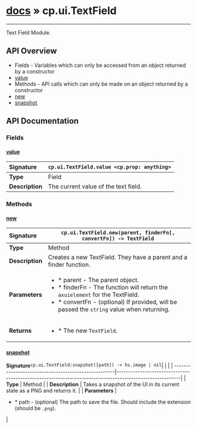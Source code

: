 # [docs](index.md) » cp.ui.TextField
---

Text Field Module.

## API Overview
* Fields - Variables which can only be accessed from an object returned by a constructor
 * [value](#value)
* Methods - API calls which can only be made on an object returned by a constructor
 * [new](#new)
 * [snapshot](#snapshot)

## API Documentation

### Fields

#### [value](#value)
| <span style="float: left;">**Signature**</span> | <span style="float: left;">`cp.ui.TextField.value <cp.prop: anything>` </span>                                                          |
| -----------------------------------------------------|---------------------------------------------------------------------------------------------------------|
| **Type**                                             | Field                                                                                         |
| **Description**                                      | The current value of the text field.                                                                                         |

### Methods

#### [new](#new)
| <span style="float: left;">**Signature**</span> | <span style="float: left;">`cp.ui.TextField.new(parent, finderFn[, convertFn]) -> TextField` </span>                                                          |
| -----------------------------------------------------|---------------------------------------------------------------------------------------------------------|
| **Type**                                             | Method                                                                                         |
| **Description**                                      | Creates a new TextField. They have a parent and a finder function.                                                                                         |
| **Parameters**                                       | <ul><li>* parent	- The parent object.</li><li>* finderFn	- The function will return the `axuielement` for the TextField.</li><li>* convertFn	- (optional) If provided, will be passed the `string` value when returning.</li></ul> |
| **Returns**                                          | <ul><li>* The new `TextField`.</li></ul>          |

#### [snapshot](#snapshot)
| <span style="float: left;">**Signature**</span> | <span style="float: left;">`cp.ui.TextField:snapshot([path]) -> hs.image | nil` </span>                                                          |
| -----------------------------------------------------|---------------------------------------------------------------------------------------------------------|
| **Type**                                             | Method                                                                                         |
| **Description**                                      | Takes a snapshot of the UI in its current state as a PNG and returns it.                                                                                         |
| **Parameters**                                       | <ul><li>* path		- (optional) The path to save the file. Should include the extension (should be `.png`).</li></ul> |

